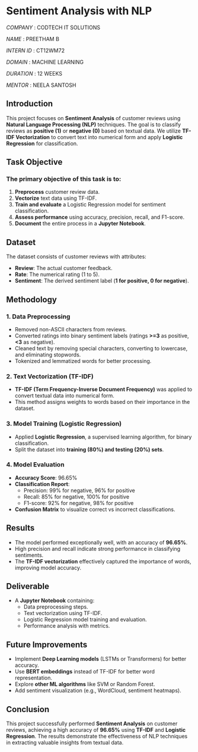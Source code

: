# Sentiment Analysis with NLP

*COMPANY* : CODTECH IT SOLUTIONS

*NAME* : PREETHAM B

*INTERN ID* : CT12WM72

*DOMAIN* : MACHINE LEARNING 

*DURATION* : 12 WEEKS

*MENTOR* : NEELA SANTOSH 

## Introduction

This project focuses on **Sentiment Analysis** of customer reviews using **Natural Language Processing (NLP)** techniques. The goal is to classify reviews as **positive (1)** or **negative (0)** based on textual data. We utilize **TF-IDF Vectorization** to convert text into numerical form and apply **Logistic Regression** for classification.

## Task Objective

### The primary objective of this task is to:

1. **Preprocess** customer review data.
2. **Vectorize** text data using TF-IDF.
3. **Train and evaluate** a Logistic Regression model for sentiment classification.
4. **Assess performance** using accuracy, precision, recall, and F1-score.
5. **Document** the entire process in a **Jupyter Notebook**.

## Dataset

The dataset consists of customer reviews with attributes:
- **Review**: The actual customer feedback.
- **Rate**: The numerical rating (1 to 5).
- **Sentiment**: The derived sentiment label (**1 for positive, 0 for negative**).

## Methodology

### 1. Data Preprocessing

- Removed non-ASCII characters from reviews.
- Converted ratings into binary sentiment labels (ratings **>=3** as positive, **<3** as negative).
- Cleaned text by removing special characters, converting to lowercase, and eliminating stopwords.
- Tokenized and lemmatized words for better processing.

### 2. Text Vectorization (TF-IDF)

- **TF-IDF (Term Frequency-Inverse Document Frequency)** was applied to convert textual data into numerical form.
- This method assigns weights to words based on their importance in the dataset.

### 3. Model Training (Logistic Regression)

- Applied **Logistic Regression**, a supervised learning algorithm, for binary classification.
- Split the dataset into **training (80%) and testing (20%) sets**.

### 4. Model Evaluation

- **Accuracy Score**: 96.65%
- **Classification Report**:
  - Precision: 99% for negative, 96% for positive
  - Recall: 85% for negative, 100% for positive
  - F1-score: 92% for negative, 98% for positive
- **Confusion Matrix** to visualize correct vs incorrect classifications.

## Results

- The model performed exceptionally well, with an accuracy of **96.65%**.
- High precision and recall indicate strong performance in classifying sentiments.
- The **TF-IDF vectorization** effectively captured the importance of words, improving model accuracy.

## Deliverable

- A **Jupyter Notebook** containing:
  - Data preprocessing steps.
  - Text vectorization using TF-IDF.
  - Logistic Regression model training and evaluation.
  - Performance analysis with metrics.

## Future Improvements

- Implement **Deep Learning models** (LSTMs or Transformers) for better accuracy.
- Use **BERT embeddings** instead of TF-IDF for better word representation.
- Explore **other ML algorithms** like SVM or Random Forest.
- Add sentiment visualization (e.g., WordCloud, sentiment heatmaps).

## Conclusion

This project successfully performed **Sentiment Analysis** on customer reviews, achieving a high accuracy of **96.65%** using **TF-IDF** and **Logistic Regression**. The results demonstrate the effectiveness of NLP techniques in extracting valuable insights from textual data.



